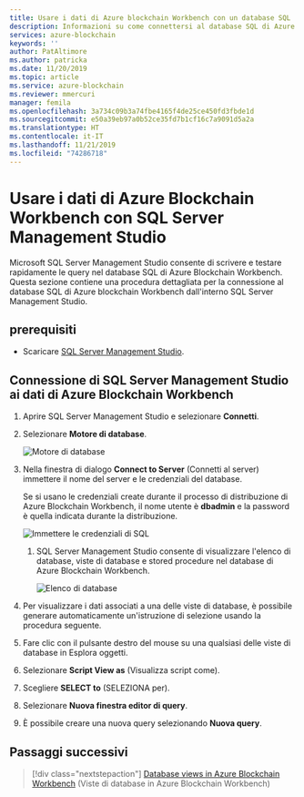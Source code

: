 ```yaml
---
title: Usare i dati di Azure blockchain Workbench con un database SQL
description: Informazioni su come connettersi al database SQL di Azure Blockchain Workbench da SQL Server Management Studio.
services: azure-blockchain
keywords: ''
author: PatAltimore
ms.author: patricka
ms.date: 11/20/2019
ms.topic: article
ms.service: azure-blockchain
ms.reviewer: mmercuri
manager: femila
ms.openlocfilehash: 3a734c09b3a74fbe4165f4de25ce450fd3fbde1d
ms.sourcegitcommit: e50a39eb97a0b52ce35fd7b1cf16c7a9091d5a2a
ms.translationtype: HT
ms.contentlocale: it-IT
ms.lasthandoff: 11/21/2019
ms.locfileid: "74286718"
---
```

# <a name="using-azure-blockchain-workbench-data-with-sql-server-management-studio"></a>Usare i dati di Azure Blockchain Workbench con SQL Server Management Studio

Microsoft SQL Server Management Studio consente di scrivere e testare rapidamente le query nel database SQL di Azure Blockchain Workbench. Questa sezione contiene una procedura dettagliata per la connessione al database SQL di Azure blockchain Workbench dall'interno SQL Server Management Studio.

## <a name="prerequisites"></a>prerequisiti

* Scaricare [SQL Server Management Studio](https://docs.microsoft.com/sql/ssms/download-sql-server-management-studio-ssms?view=sql-server-2017).

## <a name="connecting-sql-server-management-studio-to-data-in-azure-blockchain-workbench"></a>Connessione di SQL Server Management Studio ai dati di Azure Blockchain Workbench

1. Aprire SQL Server Management Studio e selezionare **Connetti**.
2. Selezionare **Motore di database**.

    ![Motore di database](./media/data-sql-management-studio/database-engine.png)

3. Nella finestra di dialogo **Connect to Server** (Connetti al server) immettere il nome del server e le credenziali del database.

    Se si usano le credenziali create durante il processo di distribuzione di Azure Blockchain Workbench, il nome utente è **dbadmin** e la password è quella indicata durante la distribuzione.

    ![Immettere le credenziali di SQL](./media/data-sql-management-studio/sql-creds.png)

   1. SQL Server Management Studio consente di visualizzare l'elenco di database, viste di database e stored procedure nel database di Azure Blockchain Workbench.

      ![Elenco di database](./media/data-sql-management-studio/db-list.png)

5. Per visualizzare i dati associati a una delle viste di database, è possibile generare automaticamente un'istruzione di selezione usando la procedura seguente.
6. Fare clic con il pulsante destro del mouse su una qualsiasi delle viste di database in Esplora oggetti.
7. Selezionare **Script View as** (Visualizza script come).
8. Scegliere **SELECT to** (SELEZIONA per).
9. Selezionare **Nuova finestra editor di query**.
10. È possibile creare una nuova query selezionando **Nuova query**.

## <a name="next-steps"></a>Passaggi successivi

> [!div class="nextstepaction"]
> [Database views in Azure Blockchain Workbench](database-views.md) (Viste di database in Azure Blockchain Workbench)
